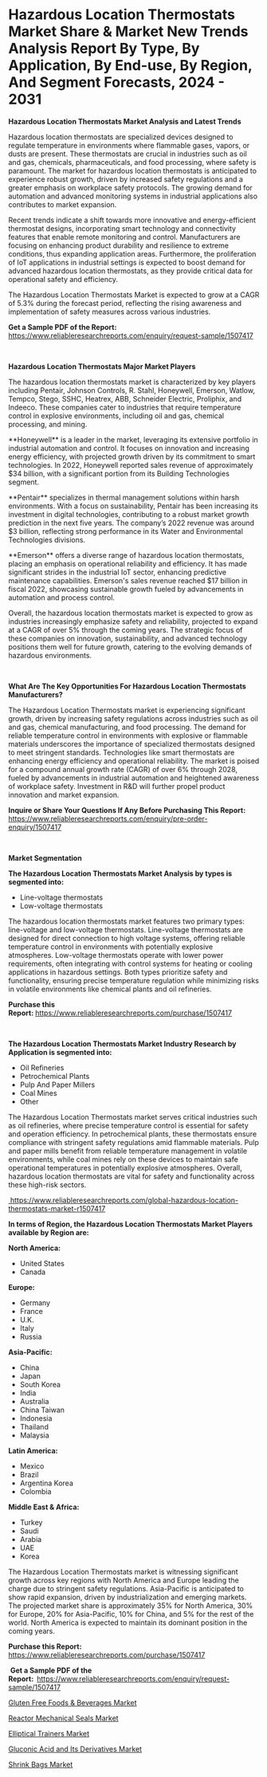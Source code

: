<p><h1>Hazardous Location Thermostats Market Share & Market New Trends Analysis Report By Type, By Application, By End-use, By Region, And Segment Forecasts, 2024 - 2031</h1></p><p><strong>Hazardous Location Thermostats Market Analysis and Latest Trends</strong></p>
<p><p>Hazardous location thermostats are specialized devices designed to regulate temperature in environments where flammable gases, vapors, or dusts are present. These thermostats are crucial in industries such as oil and gas, chemicals, pharmaceuticals, and food processing, where safety is paramount. The market for hazardous location thermostats is anticipated to experience robust growth, driven by increased safety regulations and a greater emphasis on workplace safety protocols. The growing demand for automation and advanced monitoring systems in industrial applications also contributes to market expansion. </p><p>Recent trends indicate a shift towards more innovative and energy-efficient thermostat designs, incorporating smart technology and connectivity features that enable remote monitoring and control. Manufacturers are focusing on enhancing product durability and resilience to extreme conditions, thus expanding application areas. Furthermore, the proliferation of IoT applications in industrial settings is expected to boost demand for advanced hazardous location thermostats, as they provide critical data for operational safety and efficiency. </p><p>The Hazardous Location Thermostats Market is expected to grow at a CAGR of 5.3% during the forecast period, reflecting the rising awareness and implementation of safety measures across various industries.</p></p>
<p><strong>Get a Sample PDF of the Report:&nbsp;</strong> <a href="https://www.reliableresearchreports.com/enquiry/request-sample/1507417">https://www.reliableresearchreports.com/enquiry/request-sample/1507417</a></p>
<p>&nbsp;</p>
<p><strong>Hazardous Location Thermostats Major Market Players</strong></p>
<p><p>The hazardous location thermostats market is characterized by key players including Pentair, Johnson Controls, R. Stahl, Honeywell, Emerson, Watlow, Tempco, Stego, SSHC, Heatrex, ABB, Schneider Electric, Proliphix, and Indeeco. These companies cater to industries that require temperature control in explosive environments, including oil and gas, chemical processing, and mining.</p><p>**Honeywell** is a leader in the market, leveraging its extensive portfolio in industrial automation and control. It focuses on innovation and increasing energy efficiency, with projected growth driven by its commitment to smart technologies. In 2022, Honeywell reported sales revenue of approximately $34 billion, with a significant portion from its Building Technologies segment.</p><p>**Pentair** specializes in thermal management solutions within harsh environments. With a focus on sustainability, Pentair has been increasing its investment in digital technologies, contributing to a robust market growth prediction in the next five years. The company’s 2022 revenue was around $3 billion, reflecting strong performance in its Water and Environmental Technologies divisions.</p><p>**Emerson** offers a diverse range of hazardous location thermostats, placing an emphasis on operational reliability and efficiency. It has made significant strides in the industrial IoT sector, enhancing predictive maintenance capabilities. Emerson's sales revenue reached $17 billion in fiscal 2022, showcasing sustainable growth fueled by advancements in automation and process control.</p><p>Overall, the hazardous location thermostats market is expected to grow as industries increasingly emphasize safety and reliability, projected to expand at a CAGR of over 5% through the coming years. The strategic focus of these companies on innovation, sustainability, and advanced technology positions them well for future growth, catering to the evolving demands of hazardous environments.</p></p>
<p>&nbsp;</p>
<p><strong>What Are The Key Opportunities For Hazardous Location Thermostats Manufacturers?</strong></p>
<p><p>The Hazardous Location Thermostats market is experiencing significant growth, driven by increasing safety regulations across industries such as oil and gas, chemical manufacturing, and food processing. The demand for reliable temperature control in environments with explosive or flammable materials underscores the importance of specialized thermostats designed to meet stringent standards. Technologies like smart thermostats are enhancing energy efficiency and operational reliability. The market is poised for a compound annual growth rate (CAGR) of over 6% through 2028, fueled by advancements in industrial automation and heightened awareness of workplace safety. Investment in R&D will further propel product innovation and market expansion.</p></p>
<p><strong>Inquire or Share Your Questions If Any Before Purchasing This Report:</strong> <a href="https://www.reliableresearchreports.com/enquiry/pre-order-enquiry/1507417">https://www.reliableresearchreports.com/enquiry/pre-order-enquiry/1507417</a></p>
<p>&nbsp;</p>
<p><strong>Market Segmentation</strong></p>
<p><strong>The Hazardous Location Thermostats Market Analysis by types is segmented into:</strong></p>
<p><ul><li>Line-voltage thermostats</li><li>Low-voltage thermostats</li></ul></p>
<p><p>The hazardous location thermostats market features two primary types: line-voltage and low-voltage thermostats. Line-voltage thermostats are designed for direct connection to high voltage systems, offering reliable temperature control in environments with potentially explosive atmospheres. Low-voltage thermostats operate with lower power requirements, often integrating with control systems for heating or cooling applications in hazardous settings. Both types prioritize safety and functionality, ensuring precise temperature regulation while minimizing risks in volatile environments like chemical plants and oil refineries.</p></p>
<p><strong>Purchase this Report:&nbsp;</strong><a href="https://www.reliableresearchreports.com/purchase/1507417">https://www.reliableresearchreports.com/purchase/1507417</a></p>
<p>&nbsp;</p>
<p><strong>The Hazardous Location Thermostats Market Industry Research by Application is segmented into:</strong></p>
<p><ul><li>Oil Refineries</li><li>Petrochemical Plants</li><li>Pulp And Paper Millers</li><li>Coal Mines</li><li>Other</li></ul></p>
<p><p>The Hazardous Location Thermostats market serves critical industries such as oil refineries, where precise temperature control is essential for safety and operation efficiency. In petrochemical plants, these thermostats ensure compliance with stringent safety regulations amid flammable materials. Pulp and paper mills benefit from reliable temperature management in volatile environments, while coal mines rely on these devices to maintain safe operational temperatures in potentially explosive atmospheres. Overall, hazardous location thermostats are vital for safety and functionality across these high-risk sectors.</p></p>
<p><a href="https://www.reliableresearchreports.com/global-hazardous-location-thermostats-market-r1507417">&nbsp;https://www.reliableresearchreports.com/global-hazardous-location-thermostats-market-r1507417</a></p>
<p><strong>In terms of Region, the Hazardous Location Thermostats Market Players available by Region are:</strong></p>
<p>
    <p> <strong> North America: </strong>
        <ul>
            <li>United States</li>
            <li>Canada</li>
        </ul>
        </p> 
    <p> <strong> Europe: </strong>
        <ul>
            <li>Germany</li>
            <li>France</li>
            <li>U.K.</li>
            <li>Italy</li>
            <li>Russia</li>
        </ul>
        </p> 
    <p> <strong> Asia-Pacific: </strong>
        <ul>
            <li>China</li>
            <li>Japan</li>
            <li>South Korea</li>
            <li>India</li>
            <li>Australia</li>
            <li>China Taiwan</li>
            <li>Indonesia</li>
            <li>Thailand</li>
            <li>Malaysia</li>
        </ul>
        </p> 
    <p> <strong> Latin America: </strong>
        <ul>
            <li>Mexico</li>
            <li>Brazil</li>
            <li>Argentina Korea</li>
            <li>Colombia</li>
        </ul>
        </p> 
    <p> <strong> Middle East & Africa: </strong>
        <ul>
            <li>Turkey</li>
            <li>Saudi</li>
            <li>Arabia</li>
            <li>UAE</li>
            <li>Korea</li>
        </ul>
    </p>
    </p>
<p><p>The Hazardous Location Thermostats market is witnessing significant growth across key regions with North America and Europe leading the charge due to stringent safety regulations. Asia-Pacific is anticipated to show rapid expansion, driven by industrialization and emerging markets. The projected market share is approximately 35% for North America, 30% for Europe, 20% for Asia-Pacific, 10% for China, and 5% for the rest of the world. North America is expected to maintain its dominant position in the coming years.</p></p>
<p><strong>Purchase this Report: </strong><a href="https://www.reliableresearchreports.com/purchase/1507417">https://www.reliableresearchreports.com/purchase/1507417</a></p>
<p>&nbsp;<strong>Get a Sample PDF of the Report:&nbsp;&nbsp;</strong><a href="https://www.reliableresearchreports.com/enquiry/request-sample/1507417">https://www.reliableresearchreports.com/enquiry/request-sample/1507417</a></p>
<p><strong></strong></p>
<p><p><a href="https://github.com/NargisHussain75/Market-Research-Report-List-1/blob/main/gluten-free-foods-beverages-market.md">Gluten Free Foods & Beverages Market</a></p><p><a href="https://medium.com/@ashikrahman991/reactor-mechanical-seals-market-research-report-exploring-market-size-and-revenue-analysis-for-2c21dc3fc23a">Reactor Mechanical Seals Market</a></p><p><a href="https://www.linkedin.com/pulse/future-elliptical-trainers-market-global-forecast-trends-itu2f?trackingId=Deo%2Bt1sHSb68geqqB5HdUg%3D%3D">Elliptical Trainers Market</a></p><p><a href="https://github.com/FlorianWolf90/Market-Research-Report-List-1/blob/main/gluconic-acid-and-its-derivatives-market.md">Gluconic Acid and Its Derivatives Market</a></p><p><a href="https://issuu.com/reportprime-2/docs/shrink-bags-market-size-2030.pptx_52f1ddf1550b23">Shrink Bags Market</a></p></p>